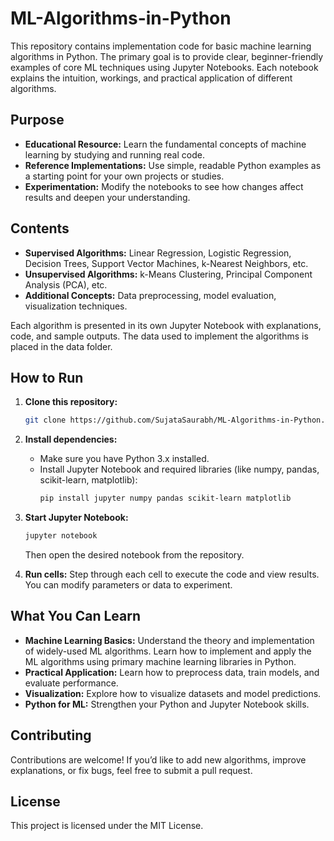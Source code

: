 # ML-Algorithms-in-Python

This repository contains implementation code for basic machine learning algorithms in Python. The primary goal is to provide clear, beginner-friendly examples of core ML techniques using Jupyter Notebooks. Each notebook explains the intuition, workings, and practical application of different algorithms.

## Purpose

- **Educational Resource:** Learn the fundamental concepts of machine learning by studying and running real code.
- **Reference Implementations:** Use simple, readable Python examples as a starting point for your own projects or studies.
- **Experimentation:** Modify the notebooks to see how changes affect results and deepen your understanding.

## Contents

- **Supervised Algorithms:** Linear Regression, Logistic Regression, Decision Trees, Support Vector Machines, k-Nearest Neighbors, etc.
- **Unsupervised Algorithms:** k-Means Clustering, Principal Component Analysis (PCA), etc.
- **Additional Concepts:** Data preprocessing, model evaluation, visualization techniques.

Each algorithm is presented in its own Jupyter Notebook with explanations, code, and sample outputs. The data used to implement the algorithms is placed in the data folder.

## How to Run

1. **Clone this repository:**
   ```bash
   git clone https://github.com/SujataSaurabh/ML-Algorithms-in-Python.git
   ```

2. **Install dependencies:**
   - Make sure you have Python 3.x installed.
   - Install Jupyter Notebook and required libraries (like numpy, pandas, scikit-learn, matplotlib):
     ```bash
     pip install jupyter numpy pandas scikit-learn matplotlib
     ```

3. **Start Jupyter Notebook:**
   ```bash
   jupyter notebook
   ```
   Then open the desired notebook from the repository.

4. **Run cells:** Step through each cell to execute the code and view results. You can modify parameters or data to experiment.

## What You Can Learn

- **Machine Learning Basics:** Understand the theory and implementation of widely-used ML algorithms. Learn how to implement and apply the ML algorithms using primary machine learning libraries in Python. 
- **Practical Application:** Learn how to preprocess data, train models, and evaluate performance.
- **Visualization:** Explore how to visualize datasets and model predictions.
- **Python for ML:** Strengthen your Python and Jupyter Notebook skills.

## Contributing

Contributions are welcome! If you’d like to add new algorithms, improve explanations, or fix bugs, feel free to submit a pull request.

## License

This project is licensed under the MIT License.
